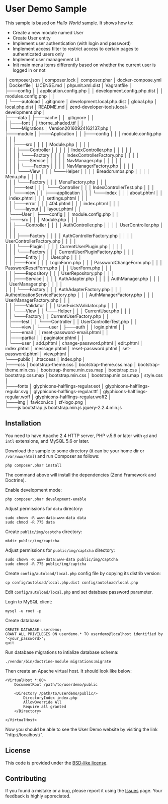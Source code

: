User Demo Sample
==================================================

This sample is based on *Hello World* sample. It shows how to:

 * Create a new module named User
 * Create User entity
 * Implement user authentication (with login and password)
 * Implement access filter to restrict access to certain pages to authenticated users only
 * Implement user management UI
 * Init main menu items differently based on whether the current user is logged in or not


│   composer.json
│   composer.lock
│   composer.phar
│   docker-compose.yml
│   Dockerfile
│   LICENSE.md
│   phpunit.xml.dist
│   Vagrantfile
│   
├───config
│   │   application.config.php
│   │   development.config.php.dist
│   │   modules.config.php
│   │   
│   └───autoload
│           .gitignore
│           development.local.php.dist
│           global.php
│           local.php.dist
│           README.md
│           zend-developer-tools.local-development.php
│           
├───data
│   ├───cache
│   │       .gitignore
│   │       
│   ├───font
│   │       thorne_shaded.ttf
│   │       
│   └───Migrations
│           Version20160924162137.php
│           
├───module
│   ├───Application
│   │   ├───config
│   │   │       module.config.php
│   │   │       
│   │   ├───src
│   │   │   │   Module.php
│   │   │   │   
│   │   │   ├───Controller
│   │   │   │   │   IndexController.php
│   │   │   │   │   
│   │   │   │   └───Factory
│   │   │   │           IndexControllerFactory.php
│   │   │   │           
│   │   │   ├───Service
│   │   │   │   │   NavManager.php
│   │   │   │   │   
│   │   │   │   └───Factory
│   │   │   │           NavManagerFactory.php
│   │   │   │           
│   │   │   └───View
│   │   │       └───Helper
│   │   │           │   Breadcrumbs.php
│   │   │           │   Menu.php
│   │   │           │   
│   │   │           └───Factory
│   │   │                   MenuFactory.php
│   │   │                   
│   │   ├───test
│   │   │   └───Controller
│   │   │           IndexControllerTest.php
│   │   │           
│   │   └───view
│   │       ├───application
│   │       │   └───index
│   │       │           about.phtml
│   │       │           index.phtml
│   │       │           settings.phtml
│   │       │           
│   │       ├───error
│   │       │       404.phtml
│   │       │       index.phtml
│   │       │       
│   │       └───layout
│   │               layout.phtml
│   │               
│   └───User
│       ├───config
│       │       module.config.php
│       │       
│       ├───src
│       │   │   Module.php
│       │   │   
│       │   ├───Controller
│       │   │   │   AuthController.php
│       │   │   │   UserController.php
│       │   │   │   
│       │   │   ├───Factory
│       │   │   │       AuthControllerFactory.php
│       │   │   │       UserControllerFactory.php
│       │   │   │       
│       │   │   └───Plugin
│       │   │       │   CurrentUserPlugin.php
│       │   │       │   
│       │   │       └───Factory
│       │   │               CurrentUserPluginFactory.php
│       │   │               
│       │   ├───Entity
│       │   │       User.php
│       │   │       
│       │   ├───Form
│       │   │       LoginForm.php
│       │   │       PasswordChangeForm.php
│       │   │       PasswordResetForm.php
│       │   │       UserForm.php
│       │   │       
│       │   ├───Repository
│       │   │       UserRepository.php
│       │   │       
│       │   ├───Service
│       │   │   │   AuthAdapter.php
│       │   │   │   AuthManager.php
│       │   │   │   UserManager.php
│       │   │   │   
│       │   │   └───Factory
│       │   │           AuthAdapterFactory.php
│       │   │           AuthenticationServiceFactory.php
│       │   │           AuthManagerFactory.php
│       │   │           UserManagerFactory.php
│       │   │           
│       │   ├───Validator
│       │   │       UserExistsValidator.php
│       │   │       
│       │   └───View
│       │       └───Helper
│       │           │   CurrentUser.php
│       │           │   
│       │           └───Factory
│       │                   CurrentUserFactory.php
│       │                   
│       ├───test
│       │   └───Controller
│       │           UserControllerTest.php
│       │           
│       └───view
│           └───user
│               ├───auth
│               │       login.phtml
│               │       
│               ├───email
│               │       reset-password-email.phtml
│               │       
│               ├───partial
│               │       paginator.phtml
│               │       
│               └───user
│                       add.phtml
│                       change-password.phtml
│                       edit.phtml
│                       index.phtml
│                       message.phtml
│                       reset-password.phtml
│                       set-password.phtml
│                       view.phtml
│                       
└───public
    │   .htaccess
    │   index.php
    │   
    ├───css
    │       bootstrap-theme.css
    │       bootstrap-theme.css.map
    │       bootstrap-theme.min.css
    │       bootstrap-theme.min.css.map
    │       bootstrap.css
    │       bootstrap.css.map
    │       bootstrap.min.css
    │       bootstrap.min.css.map
    │       style.css
    │       
    ├───fonts
    │       glyphicons-halflings-regular.eot
    │       glyphicons-halflings-regular.svg
    │       glyphicons-halflings-regular.ttf
    │       glyphicons-halflings-regular.woff
    │       glyphicons-halflings-regular.woff2
    │       
    ├───img
    │       favicon.ico
    │       zf-logo.png
    │       
    └───js
            bootstrap.js
            bootstrap.min.js
            jquery-2.2.4.min.js




## Installation

You need to have Apache 2.4 HTTP server, PHP v.5.6 or later with `gd` and `intl` extensions, and MySQL 5.6 or later.

Download the sample to some directory (it can be your home dir or `/var/www/html`) and run Composer as follows:

```
php composer.phar install
```

The command above will install the dependencies (Zend Framework and Doctrine).

Enable development mode:

```
php composer.phar development-enable
```

Adjust permissions for `data` directory:

```
sudo chown -R www-data:www-data data
sudo chmod -R 775 data
```

Create `public/img/captcha` directory:

```
mkdir public/img/captcha
```

Adjust permissions for `public/img/captcha` directory:

```
sudo chown -R www-data:www-data public/img/captcha
sudo chmod -R 775 public/img/captcha 
```

Create `config/autoload/local.php` config file by copying its distrib version:

```
cp config/autoload/local.php.dist config/autoload/local.php
```

Edit `config/autoload/local.php` and set database password parameter.

Login to MySQL client:

```
mysql -u root -p
```

Create database:

```
CREATE DATABASE userdemo;
GRANT ALL PRIVILEGES ON userdemo.* TO userdemo@localhost identified by '<your_password>';
quit
```

Run database migrations to intialize database schema:

```
./vendor/bin/doctrine-module migrations:migrate
```

Then create an Apache virtual host. It should look like below:

```
<VirtualHost *:80>
    DocumentRoot /path/to/userdemo/public
    
	<Directory /path/to/userdemo/public/>
        DirectoryIndex index.php
        AllowOverride All
        Require all granted
    </Directory>

</VirtualHost>
```

Now you should be able to see the User Demo website by visiting the link "http://localhost/". 
 
## License

This code is provided under the [BSD-like license](https://en.wikipedia.org/wiki/BSD_licenses). 

## Contributing

If you found a mistake or a bug, please report it using the [Issues](https://github.com/olegkrivtsov/using-zf3-book-samples/issues) page. 
Your feedback is highly appreciated.
